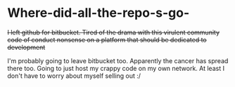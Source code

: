 # Where-did-all-the-repo-s-go-
<s>I left github for bitbucket. Tired of the drama with this virulent community code of conduct nonsense on a platform that should be dedicated to development</s>

I'm probably going to leave bitbucket too. Apparently the cancer has spread there too. Going to just host my crappy code on my own network. At least I don't have to worry about myself selling out :/
